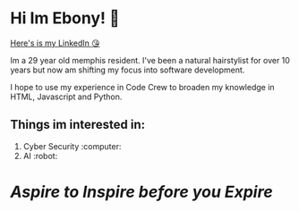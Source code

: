 # Hi Im Ebony! :purple_heart:
[Here's is my LinkedIn :kissing_heart:](https://www.linkedin.com/feed/?trk=guest_homepage-basic_google-one-tap-submit)

Im a 29 year old memphis resident. I've been a natural hairstylist for over 10 years but now am shifting my focus into software development.

I hope to use my experience in Code Crew to broaden my knowledge in HTML, Javascript and Python.

## Things im interested in:

<ol>
    <li>Cyber Security :computer: </li>
    <li>AI :robot: </li>
</ol>


# ***Aspire to Inspire before you Expire***
 
